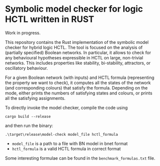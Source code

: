 # Symbolic model checker for logic HCTL written in RUST

Work in progress.

This repository contains the Rust implementation of the symbolic model checker for hybrid logic HCTL. The tool is focused on the analysis of (partially specified) Boolean networks. In particular, it allows to check for any behavioural hypotheses expressible in HCTL on large, non-trivial networks. This includes properties like stability, bi-stability, attractors, or oscillatory behaviour.

For a given Boolean network (with inputs) and HCTL formula (representing the property we want to check), it computes all the states of the network (and corresponding colours) that satisfy the formula. Depending on the mode, either prints the numbers of satisfying states and colours, or prints all the satisfying assignments.

To directly invoke the model checker, compile the code using
```
cargo build --release
```
and then run the binary:
```
.\target\release\model-check model_file hctl_formula
```

- `model_file` is a path to a file with BN model in bnet format
- `hctl_formula` is a valid HCTL formula in correct format

Some interesting formulae can be found in the ```benchmark_formulas.txt``` file.
